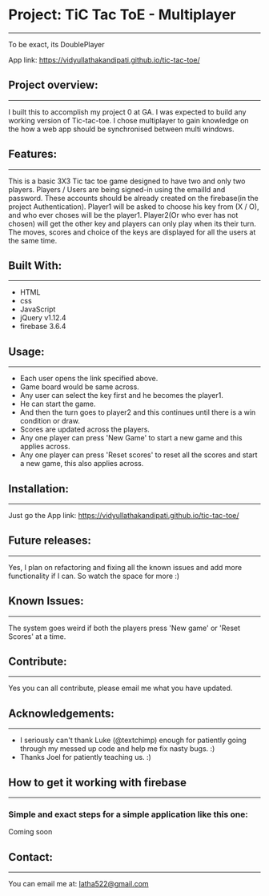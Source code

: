 # Project: TiC Tac ToE - Multiplayer
---

To be exact, its DoublePlayer

App link: https://vidyullathakandipati.github.io/tic-tac-toe/

## Project overview:
***
I built this to accomplish my project 0 at GA.
I was expected to build any working version of Tic-tac-toe. I chose multiplayer to gain knowledge on the how a web app should be synchronised between multi windows.

## Features:
___
This is a basic 3X3 Tic tac toe game designed to have two and only two players.
Players / Users are being signed-in using the emailId and password.
These accounts should be already created on the firebase(in the project Authentication).
Player1 will be asked to choose his key from (X / O), and who ever choses will be the player1.
Player2(Or who ever has not chosen) will get the other key
and players can only play when its their turn.
The moves, scores and choice of the keys are displayed for all the users at the same time.

## Built With:
---
* HTML
* css
* JavaScript
* jQuery v1.12.4
* firebase 3.6.4

## Usage:
---
* Each user opens the link specified above.
* Game board would be same across.
* Any user can select the key first and he becomes the player1.
* He can start the game.
* And then the turn goes to player2 and this continues until there is a win condition or draw.
* Scores are updated across the players.
* Any one player can press 'New Game' to start a new game and this applies across.
* Any one player can press 'Reset scores' to reset all the scores and start a new game, this also applies across.

## Installation:
---
Just go the App link: https://vidyullathakandipati.github.io/tic-tac-toe/

## Future releases:
---
Yes, I plan on refactoring and fixing all the known issues and add more functionality if I can.
So watch the space for more :)

## Known Issues:
---
The system goes weird if both the players press 'New game' or 'Reset Scores' at a time.

## Contribute:
---
Yes you can all contribute, please email me what you have updated.

## Acknowledgements:
---
* I seriously can't thank Luke (@textchimp) enough for patiently going through my messed up code and help me fix nasty bugs. :)
* Thanks Joel for patiently teaching us. :)

## How to get it working with firebase
---
### Simple and exact steps for a simple application like this one:
Coming soon

## Contact:
---
You can email me at: latha522@gmail.com
